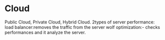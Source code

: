 # Cloud
Public Cloud, Private Cloud, Hybrid Cloud. 
2types of server performance:
load balancer:removes the traffic from the server
wolf optimization:- checks performances and it analyze the server.
